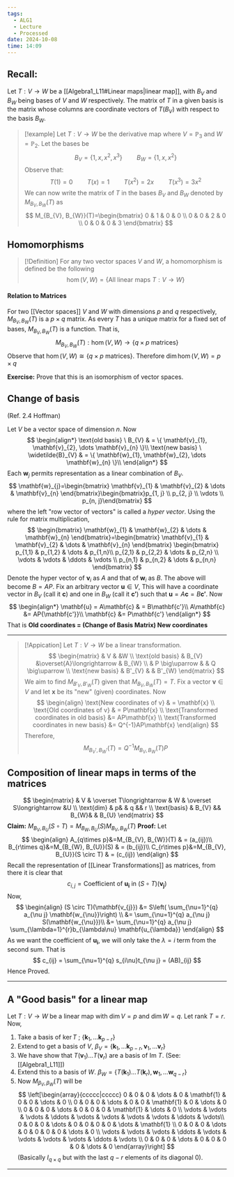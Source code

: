 ```yaml
---
tags:
  - ALG1
  - Lecture
  - Processed
date: 2024-10-08
time: 14:09
---
```

## Recall:

Let $T:V\to W$ be a [[Algebra1_L11#Linear maps|linear map]], with $B_{V}$ and $B_{W}$ being bases of $V$ and $W$ respectively. The matrix of $T$ in a given basis is the matrix whose columns are coordinate vectors of $T(B_{V})$ with respect to the basis $B_{W}$.

> [!example]
> Let  $T : V \to W$ be  the derivative map where $V = \mathbb{P}_{3}$ and $W =\mathbb{P}_{2}$. Let the bases be
> $$
> B_{V} = \{ 1,x,x^2,x^3 \} \quad \quad B_{W} = \{ 1,x,x^2 \}
> $$
> Observe that:
> $$
>  T(1)  = 0 \quad\quad T(x) = 1 \quad\quad T(x^2) = 2x \quad\quad T(x^3) = 3x^2
> $$
> We can now write the matrix of $T$ in the bases $B_{V}$ and $B_{W}$ denoted by $M_{B_{V}, B_{W}}(T)$ as
> $$
> M_{B_{V}, B_{W}}(T)=\begin{bmatrix}
> 0 & 1 & 0 & 0 \\
> 0 & 0 & 2 & 0  \\
> 0 & 0 & 0 & 3
> \end{bmatrix}
> $$
 
## Homomorphisms

> [!Definition]
>For any two vector spaces $V$ and $W$, a homomorphism is defined be the following
>$$
>\hom(V,W) = \{ \text{All linear maps} \ T: V \to W \}
>$$

#### Relation to Matrices

For two [[Vector spaces]] $V$ and $W$ with dimensions $p$ and $q$ respectively, $M_{B_{V}, B_{W}}(T)$ is a $p \times q$ matrix.
As every $T$ has a unique matrix for a fixed set of bases,  $M_{B_{V}, B_{W}}(T)$ is a function. That is, 
$$M_{B_{V}, B_{W}}(T):\hom(V, W)\to \{ q\times p \text{ matrices} \}$$
Observe that $\hom(V,W) \cong \{ q \times p \ \text{matrices} \}$. Therefore $\dim \hom(V,W) = p\times q$

**Exercise:** Prove that this is an isomorphism of vector spaces.

## Change of basis
(Ref. 2.4 Hoffman)

Let $V$ be a vector space of dimension $n$. Now
$$
\begin{align*}
\text{old basis} \ B_{V} & = \{ \mathbf{v}_{1}, \mathbf{v}_{2}, \dots \mathbf{v}_{n} \}\\
\text{new basis} \ \widetilde{B}_{V} & = \{ \mathbf{w}_{1}, \mathbf{w}_{2}, \dots \mathbf{w}_{n} \}\\
\end{align*}
$$
Each $\mathbf{w}_{j}$ permits representation as a linear combination of $B_{V}$.
$$
\mathbf{w}_{j}=\begin{bmatrix}
\mathbf{v}_{1} & \mathbf{v}_{2} & \dots & \mathbf{v}_{n}
\end{bmatrix}\begin{bmatrix}p_{1, j} \\
p_{2, j} \\
\vdots \\
p_{n, j}\end{bmatrix}
$$
where the left "row vector of vectors" is called a *hyper vector*. 
Using the rule for matrix multiplication,
$$
\begin{bmatrix}
\mathbf{w}_{1} & \mathbf{w}_{2} & \dots & \mathbf{w}_{n}
\end{bmatrix}=\begin{bmatrix}
\mathbf{v}_{1} & \mathbf{v}_{2} & \dots & \mathbf{v}_{n}
\end{bmatrix}
\begin{bmatrix}
p_{1,1} & p_{1,2} & \dots  & p_{1,n}\\
p_{2,1} & p_{2,2} & \dots  & p_{2,n} \\
\vdots  & \vdots  & \ddots & \vdots \\
p_{n,1} & p_{n,2} & \dots  & p_{n,n}
\end{bmatrix}
$$
Denote the hyper vector of $\mathbf{v}_{i}$  as $A$ and that of $\mathbf{w}_{i}$ as $B$. The above will become $B = AP$.
Fix an arbitrary vector $\mathbf{u} \in V$, This will have a coordinate vector in $B_{V}$ (call it $\mathbf{c}$) and one in $B_{W}$ (call it $\mathbf{c'}$) such that $\mathbf{u} = A\mathbf{c} = B\mathbf{c'}$. Now
$$
\begin{align*}
\mathbf{u} = A\mathbf{c} & = B\mathbf{c'}\\
A\mathbf{c} &= AP{\mathbf{c'}}\\
\mathbf{c} &= P\mathbf{c'}
\end{align*}
$$
That is **Old coordinates = (Change of Basis Matrix) New coordinates**

---
>[!Appication]
>Let $T:V\to W$ be a linear transformation. 
>$$
>\begin{matrix}
> & V & &W \\
>\text{old basis} & B_{V}  &\overset{A}\longrightarrow & B_{W} \\
>& P \big\uparrow & & Q \big\uparrow \\
>\text{new basis} & B'_{V}  & & B'_{W}
>\end{matrix}
>$$
>We aim to find $M_{B'_{V}, B'_{W}}(T)$ given that $M_{B_{V}, B_{W}}(T) = T$.
>Fix a vector $\mathbf{v} \in V$ and let $\mathbf{x}$ be its "new" (given) coordinates. Now
>$$
>\begin{align}
>\text{New coordinates of v} & = \mathbf{x} \\
>\text{Old coordinates of v} & = P\mathbf{x} \\
>\text{Transformed coordinates in old basis} &= AP\mathbf{x} \\
>\text{Transformed coordinates in new basis} &= Q^{-1}AP\mathbf{x} 
>\end{align}
>$$
>Therefore,
>$$
>M_{B_{V}',B_{W}'}(T)=Q^{-1}M_{B_{V},B_{W}}(T)P
>$$

## Composition of linear maps in terms of the matrices

$$
\begin{matrix}
 & V & \overset T\longrightarrow & W & \overset S\longrightarrow &U \\
\text{dim} & p& & q && r \\
\text{basis} & B_{V} && B_{W}& & B_{U}
\end{matrix}
$$
**Claim:** $M_{B_{V}, B_{U}}(S\circ T)=M_{B_{W}, B_{U}}(S)M_{B_{V}, B_{W}}(T)$
**Proof:** Let
$$
\begin{align}
A_{q\times p}&=M_{B_{V}, B_{W}}(T) & = (a_{ij})\\
B_{r\times q}&=M_{B_{W}, B_{U}}(S) & = (b_{ij})\\
C_{r\times p}&=M_{B_{V}, B_{U}}(S \circ T) & = (c_{ij})
\end{align}
$$
Recall the representation of [[Linear Transformations]] as matrices, from there it is clear that 
$$c_{i,j} = \text{Coefficient of} \ \mathbf{u_{i}} \ \text{in} \ (S \circ T)(\mathbf{v_{j}})$$
Now,
$$
\begin{align}
(S \circ T)(\mathbf{v_{j}}) &= S\left( \sum_{\nu=1}^{q} a_{\nu j} \mathbf{w_{\nu}}\right) \\
&= \sum_{\nu=1}^{q} a_{\nu j} S(\mathbf{w_{\nu}})\\
&= \sum_{\nu=1}^{q} a_{\nu j} \sum_{\lambda=1}^{r}b_{\lambda\nu} \mathbf{u_{\lambda}}
\end{align}
$$
As we want the coefficient of $\mathbf{u_{i}}$, we will only take the $\lambda = i$ term from the second sum. That is
$$
c_{ij} = \sum_{\nu=1}^{q} s_{i\nu}t_{\nu j} = (AB)_{ij}
$$
Hence Proved. 

---
## A "Good basis" for a linear map

Let $T:V\to W$ be a linear map with $\dim V = p$ and $\dim W = q$.
Let $\text{rank} \ T = r$. Now,
1) Take a basis of $\ker T$ ;                    $\{\mathbf{k}_{1}, \dots \mathbf{k}_{p-r}\}$
2) Extend to get a basis of $V$,  $\beta_{V} = \{ \mathbf{k}_{1}, \dots \mathbf{k}_{p-r}, \mathbf{v}_{1}, \dots \mathbf{v}_{r} \}$
3) We have show that $T(\mathbf{v}_{1}) \dots T(\mathbf{v}_{r})$ are a basis of $\text{Im} \ T$.   (See: [[Algebra1_L11]])
4) Extend this to a basis of $W$. $\beta_{W} = \{ T(\mathbf{k}_{1}) \dots T(\mathbf{k}_r), \mathbf{w}_{1}, \dots \mathbf{w}_{q-r} \}$
5) Now $M_{\beta_{V}, \beta_{W}}(T)$ will be 
$$
\left[\begin{array}{ccccc|ccccc}
0 & 0 & 0 & \dots & 0 & \mathbf{1} & 0 & 0 & \dots & 0 \\
0 & 0 & 0 & \dots & 0 & 0 & \mathbf{1} & 0 & \dots & 0 \\
0 & 0 & 0 & \dots & 0 & 0 & 0 & \mathbf{1} & \dots & 0 \\
\vdots & \vdots & \vdots & \ddots & \vdots & \vdots & \vdots & \vdots & \ddots & \vdots\\
0 & 0 & 0 & \dots & 0 & 0 & 0 & 0 & \dots & \mathbf{1} \\
0 & 0 & 0 & \dots & 0 & 0 & 0 & 0 & \dots & 0 \\
\vdots & \vdots & \vdots & \ddots & \vdots & \vdots & \vdots & \vdots & \ddots & \vdots \\
0 & 0 & 0 & \dots & 0 & 0 & 0 & 0 & \dots & 0
\end{array}\right]
$$
(Basically $I_{q\times q}$ but with the last $q-r$ elements of its diagonal 0).

---
